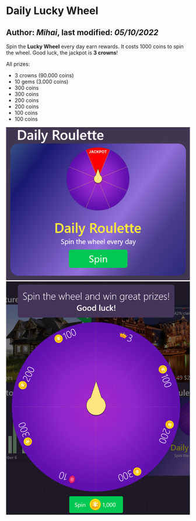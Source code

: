﻿# Daily Lucky Wheel

Author: *Mihai*, last modified: _05/10/2022_
---

Spin the **Lucky Wheel** every day earn rewards.
It costs 1000 coins to spin the wheel.
Good luck, the jackpot is **3 crowns**!

All prizes:
* 3 crowns (90.000 coins)
* 10 gems (3.000 coins)
* 300 coins
* 300 coins
* 200 coins
* 200 coins
* 100 coins
* 100 coins

![Daily Lucky Wheel](images/2022-10-jpf-today-roulette.png?w=320)
![Spin the wheel](images/2022-10-jpf-today-roulette-spin.png?w=600)
